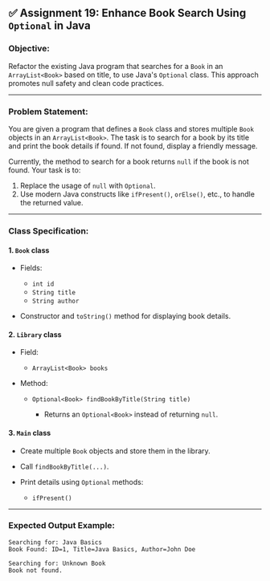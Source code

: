 ## ✅ Assignment 19: Enhance Book Search Using `Optional` in Java

### **Objective:**

Refactor the existing Java program that searches for a `Book` in an `ArrayList<Book>` based on title, to use Java's `Optional` class. This approach promotes null safety and clean code practices.

---

### **Problem Statement:**

You are given a program that defines a `Book` class and stores multiple `Book` objects in an `ArrayList<Book>`. The task is to search for a book by its title and print the book details if found. If not found, display a friendly message.

Currently, the method to search for a book returns `null` if the book is not found. Your task is to:

1. Replace the usage of `null` with `Optional`.
2. Use modern Java constructs like `ifPresent()`, `orElse()`, etc., to handle the returned value.

---

### **Class Specification:**

#### 1. `Book` class

* Fields:

  * `int id`
  * `String title`
  * `String author`
* Constructor and `toString()` method for displaying book details.

#### 2. `Library` class

* Field:

  * `ArrayList<Book> books`
* Method:

  * `Optional<Book> findBookByTitle(String title)`

    * Returns an `Optional<Book>` instead of returning `null`.

#### 3. `Main` class

* Create multiple `Book` objects and store them in the library.
* Call `findBookByTitle(...)`.
* Print details using `Optional` methods:

  * `ifPresent()`

---

### **Expected Output Example:**

```text
Searching for: Java Basics
Book Found: ID=1, Title=Java Basics, Author=John Doe

Searching for: Unknown Book
Book not found.
```